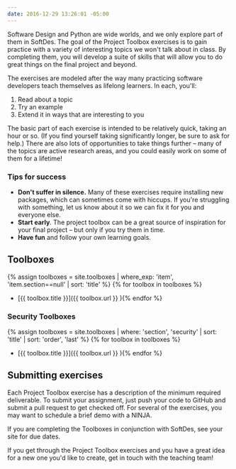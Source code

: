 ```yaml
---
date: 2016-12-29 13:26:01 -05:00
---
```


Software Design and Python are wide worlds, and we only explore part of them in SoftDes.
The goal of the Project Toolbox exercises is to gain practice with a variety of interesting topics we won't talk about in class.
By completing them, you will develop a suite of skills that will allow you to do great things on the final project and beyond.

The exercises are modeled after the way many practicing software developers teach themselves as lifelong learners.
In each, you'll:

  1. Read about a topic
  2. Try an example
  3. Extend it in ways that are interesting to you

The basic part of each exercise is intended to be relatively quick, taking an hour or so.
(If you find yourself taking significantly longer, be sure to ask for help.)
There are also lots of opportunities to take things further – many of the topics are active research areas, and you could easily work on some of them for a lifetime!

### Tips for success

* **Don't suffer in silence.** Many of these exercises require installing new packages, which can sometimes come with hiccups. If you're struggling with something, let us know about it so we can fix it for you and everyone else.
* **Start early**. The project toolbox can be a great source of inspiration for your final project – but only if you try them in time.
* **Have fun** and follow your own learning goals.

## Toolboxes

{% assign toolboxes = site.toolboxes | where_exp: 'item', 'item.section==null' | sort: 'title' %}
{% for toolbox in toolboxes %}
* [{{ toolbox.title }}]({{ toolbox.url }}
){% endfor %}

### Security Toolboxes

{% assign toolboxes = site.toolboxes | where: 'section', 'security' | sort: 'title' | sort: 'order', 'last' %}
{% for toolbox in toolboxes %}
* [{{ toolbox.title }}]({{ toolbox.url }}
){% endfor %}

## Submitting exercises

Each Project Toolbox exercise has a description of the minimum required deliverable.
To submit your assignment, just push your code to GitHub and submit a pull request to get checked off.
For several of the exercises, you may want to schedule a brief demo with a NINJA.

If you are completing the Toolboxes in conjunction with SoftDes, see your site for due dates.

If you get through the Project Toolbox exercises and you have a great idea for a new one you'd like to create, get in touch with the teaching team!
